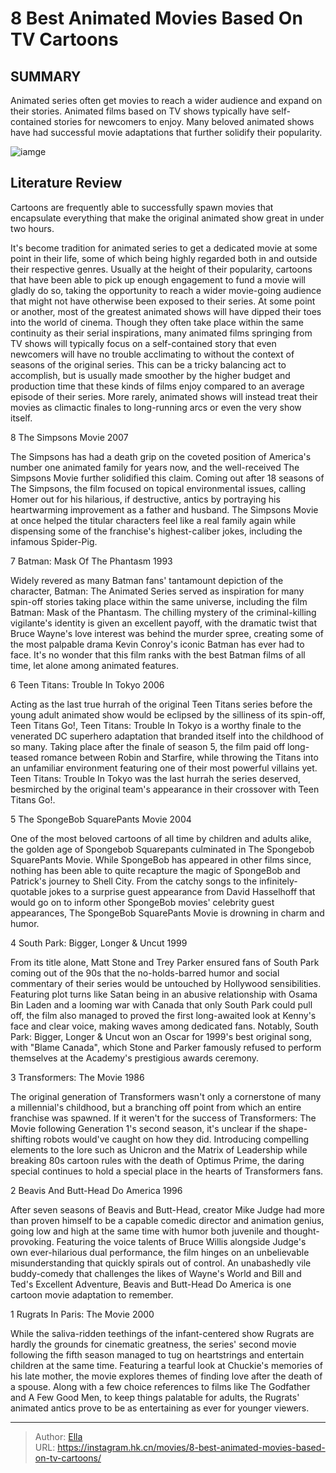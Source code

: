 # 8 Best Animated Movies Based On TV Cartoons


## SUMMARY 


 Animated series often get movies to reach a wider audience and expand on their stories. 
 Animated films based on TV shows typically have self-contained stories for newcomers to enjoy. 
 Many beloved animated shows have had successful movie adaptations that further solidify their popularity. 

![iamge](https://static1.srcdn.com/wordpress/wp-content/uploads/2024/01/thesimpsonsmovie_batman.jpg)

## Literature Review

Cartoons are frequently able to successfully spawn movies that encapsulate everything that make the original animated show great in under two hours.




It&#39;s become tradition for animated series to get a dedicated movie at some point in their life, some of which being highly regarded both in and outside their respective genres. Usually at the height of their popularity, cartoons that have been able to pick up enough engagement to fund a movie will gladly do so, taking the opportunity to reach a wider movie-going audience that might not have otherwise been exposed to their series. At some point or another, most of the greatest animated shows will have dipped their toes into the world of cinema.
Though they often take place within the same continuity as their serial inspirations, many animated films springing from TV shows will typically focus on a self-contained story that even newcomers will have no trouble acclimating to without the context of seasons of the original series. This can be a tricky balancing act to accomplish, but is usually made smoother by the higher budget and production time that these kinds of films enjoy compared to an average episode of their series. More rarely, animated shows will instead treat their movies as climactic finales to long-running arcs or even the very show itself.









 








 8  The Simpsons Movie 
2007


 







The Simpsons has had a death grip on the coveted position of America&#39;s number one animated family for years now, and the well-received The Simpsons Movie further solidified this claim. Coming out after 18 seasons of The Simpsons, the film focused on topical environmental issues, calling Homer out for his hilarious, if destructive, antics by portraying his heartwarming improvement as a father and husband. The Simpsons Movie at once helped the titular characters feel like a real family again while dispensing some of the franchise&#39;s highest-caliber jokes, including the infamous Spider-Pig.





 7  Batman: Mask Of The Phantasm 
1993
        

Widely revered as many Batman fans&#39; tantamount depiction of the character, Batman: The Animated Series served as inspiration for many spin-off stories taking place within the same universe, including the film Batman: Mask of the Phantasm. The chilling mystery of the criminal-killing vigilante&#39;s identity is given an excellent payoff, with the dramatic twist that Bruce Wayne&#39;s love interest was behind the murder spree, creating some of the most palpable drama Kevin Conroy&#39;s iconic Batman has ever had to face. It&#39;s no wonder that this film ranks with the best Batman films of all time, let alone among animated features.





 6  Teen Titans: Trouble In Tokyo 
2006
        

Acting as the last true hurrah of the original Teen Titans series before the young adult animated show would be eclipsed by the silliness of its spin-off, Teen Titans Go!, Teen Titans: Trouble In Tokyo is a worthy finale to the venerated DC superhero adaptation that branded itself into the childhood of so many. Taking place after the finale of season 5, the film paid off long-teased romance between Robin and Starfire, while throwing the Titans into an unfamiliar environment featuring one of their most powerful villains yet. Teen Titans: Trouble In Tokyo was the last hurrah the series deserved, besmirched by the original team&#39;s appearance in their crossover with Teen Titans Go!.





 5  The SpongeBob SquarePants Movie 
2004
        

One of the most beloved cartoons of all time by children and adults alike, the golden age of Spongebob Squarepants culminated in The Spongebob SquarePants Movie. While SpongeBob has appeared in other films since, nothing has been able to quite recapture the magic of SpongeBob and Patrick&#39;s journey to Shell City. From the catchy songs to the infinitely-quotable jokes to a surprise guest appearance from David Hasselhoff that would go on to inform other SpongeBob movies&#39; celebrity guest appearances, The SpongeBob SquarePants Movie is drowning in charm and humor.





 4  South Park: Bigger, Longer &amp; Uncut 
1999
        

From its title alone, Matt Stone and Trey Parker ensured fans of South Park coming out of the 90s that the no-holds-barred humor and social commentary of their series would be untouched by Hollywood sensibilities. Featuring plot turns like Satan being in an abusive relationship with Osama Bin Laden and a looming war with Canada that only South Park could pull off, the film also managed to proved the first long-awaited look at Kenny&#39;s face and clear voice, making waves among dedicated fans. Notably, South Park: Bigger, Longer &amp; Uncut won an Oscar for 1999&#39;s best original song, with &#34;Blame Canada&#34;, which Stone and Parker famously refused to perform themselves at the Academy&#39;s prestigious awards ceremony.





 3  Transformers: The Movie 
1986
        

The original generation of Transformers wasn&#39;t only a cornerstone of many a millennial&#39;s childhood, but a branching off point from which an entire franchise was spawned. If it weren&#39;t for the success of Transformers: The Movie following Generation 1&#39;s second season, it&#39;s unclear if the shape-shifting robots would&#39;ve caught on how they did. Introducing compelling elements to the lore such as Unicron and the Matrix of Leadership while breaking 80s cartoon rules with the death of Optimus Prime, the daring special continues to hold a special place in the hearts of Transformers fans.





 2  Beavis And Butt-Head Do America 
1996
        

After seven seasons of Beavis and Butt-Head, creator Mike Judge had more than proven himself to be a capable comedic director and animation genius, going low and high at the same time with humor both juvenile and thought-provoking. Featuring the voice talents of Bruce Willis alongside Judge&#39;s own ever-hilarious dual performance, the film hinges on an unbelievable misunderstanding that quickly spirals out of control. An unabashedly vile buddy-comedy that challenges the likes of Wayne&#39;s World and Bill and Ted&#39;s Excellent Adventure, Beavis and Butt-Head Do America is one cartoon movie adaptation to remember.





 1  Rugrats In Paris: The Movie 
2000
        

While the saliva-ridden teethings of the infant-centered show Rugrats are hardly the grounds for cinematic greatness, the series&#39; second movie following the fifth season managed to tug on heartstrings and entertain children at the same time. Featuring a tearful look at Chuckie&#39;s memories of his late mother, the movie explores themes of finding love after the death of a spouse. Along with a few choice references to films like The Godfather and A Few Good Men, to keep things palatable for adults, the Rugrats&#39; animated antics prove to be as entertaining as ever for younger viewers. 

---

> Author: [Ella](https://instagram.hk.cn/)  
> URL: https://instagram.hk.cn/movies/8-best-animated-movies-based-on-tv-cartoons/  

